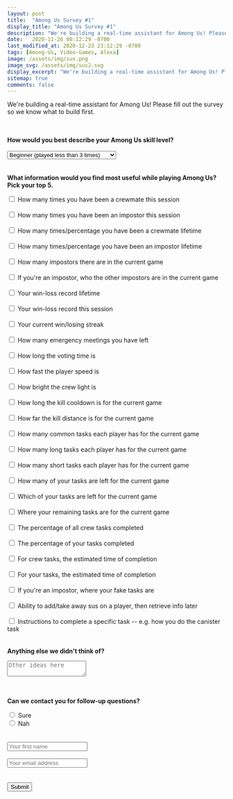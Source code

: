 ```yaml
---
layout: post
title:  "Among Us Survey #1"
display_title: "Among Us Survey #1"
description: "We're building a real-time assistant for Among Us! Please fill out the survey so we know what to build first."
date:   2020-11-26 00:12:29 -0700
last_modified_at: 2020-12-23 23:12:29 -0700
tags: [Among-Us, Video-Games, Alexa]
image: /assets/img/sus.png
image_svg: /assets/img/sus2.svg
display_excerpt: "We're building a real-time assistant for Among Us! Please fill out the survey so we know what to build first."
sitemap: true
comments: false
---
```

We're building a real-time assistant for Among Us! Please fill out the survey so we know what to build first.

<form action="https://formspree.io/f/mdoplgdg" method="POST">
  <br><br>
  <input type="hidden" name="_subject" value="New submission!" />
  <label for="skill"><b>How would you best describe your Among Us skill level?</b></label>
  <br><br>
  <select id="skill" name="skill">
    <option value="beginner">Beginner (played less than 3 times)</option>
    <option value="intermediate">Intermediate</option>
    <option value="advanced">Advanced (played more than 10 times)</option>
  </select>
  <br><br><br>
  <label for="info"><b>What information would you find most useful while playing Among Us? Pick your top 5.</b></label>
  <p></p>
  <input type="checkbox" id="crewmate-session" name="crewmate-session" value="crewmate-session">
  <label for="vehicle3"> How many times you have been a crewmate this session</label><br><br>
  <input type="checkbox" id="impostor-session" name="impostor-session" value="impostor-session">
  <label for="vehicle3"> How many times you have been an impostor this session</label><br><br>
  <input type="checkbox" id="crewmate-lifetime" name="crewmate-lifetime" value="crewmate-lifetime">
  <label for="vehicle3"> How many times/percentage you have been a crewmate lifetime</label><br><br>
  <input type="checkbox" id="impostor-lifetime" name="impostor-lifetime" value="impostor-lifetime">
  <label for="vehicle3"> How many times/percentage you have been an impostor lifetime</label><br><br>
  <input type="checkbox" id="impostor-current" name="impostor-current" value="impostor-current">
  <label for="vehicle3"> How many impostors there are in the current game</label><br><br>
  <input type="checkbox" id="other-impostors" name="other-impostors" value="other-impostors">
  <label for="vehicle3"> If you're an impostor, who the other impostors are in the current game</label><br><br>
  <input type="checkbox" id="win-loss-lifetime" name="win-loss-lifetime" value="win-loss-lifetime">
  <label for="vehicle3"> Your win-loss record lifetime</label><br><br>
  <input type="checkbox" id="win-loss-session" name="win-loss-session" value="win-loss-session">
  <label for="vehicle3"> Your win-loss record this session</label><br><br>
  <input type="checkbox" id="win-loss-streak" name="win-loss-streak" value="win-loss-streak">
  <label for="vehicle3"> Your current win/losing streak</label><br><br>
  <input type="checkbox" id="emergency" name="emergency" value="emergency">
  <label for="vehicle3"> How many emergency meetings you have left</label><br><br>
  <input type="checkbox" id="voting-long" name="voting-long" value="voting-long">
  <label for="vehicle3"> How long the voting time is</label><br><br>
  <input type="checkbox" id="speed" name="speed" value="speed">
  <label for="vehicle3"> How fast the player speed is</label><br><br>
  <input type="checkbox" id="bright" name="bright" value="bright">
  <label for="vehicle3"> How bright the crew light is</label><br><br>
  <input type="checkbox" id="kill-cooldown" name="kill-cooldown" value="kill-cooldown">
  <label for="vehicle1"> How long the kill cooldown is for the current game</label><br><br>
  <input type="checkbox" id="kill-distance" name="kill-distance" value="kill-distance">
  <label for="vehicle2"> How far the kill distance is for the current game</label><br><br>
  <input type="checkbox" id="common-tasks" name="common-tasks" value="common-tasks">
  <label for="vehicle3"> How many common tasks each player has for the current game</label><br><br>
  <input type="checkbox" id="long-tasks" name="long-tasks" value="long-tasks">
  <label for="vehicle3"> How many long tasks each player has for the current game</label><br><br>
  <input type="checkbox" id="short-tasks" name="short-tasks" value="short-tasks">
  <label for="vehicle3"> How many short tasks each player has for the current game</label><br><br>
  <input type="checkbox" id="your-tasks" name="your-tasks" value="your-tasks">
  <label for="vehicle3"> How many of your tasks are left for the current game</label><br><br>
  <input type="checkbox" id="name-your-tasks" name="name-your-tasks" value="name-your-tasks">
  <label for="vehicle3"> Which of your tasks are left for the current game</label><br><br>
  <input type="checkbox" id="where-your-tasks" name="where-your-tasks" value="where-your-tasks">
  <label for="vehicle3"> Where your remaining tasks are for the current game</label><br><br>
  <input type="checkbox" id="percentage-all-tasks" name="percentage-all-tasks" value="percentage-all-tasks">
  <label for="vehicle3"> The percentage of all crew tasks completed</label><br><br>
  <input type="checkbox" id="percentage-your-tasks" name="percentage-your-tasks" value="percentage-your-tasks">
  <label for="vehicle3"> The percentage of your tasks completed</label><br><br>
  <input type="checkbox" id="crew-etc" name="crew-etc" value="crew-etc">
  <label for="vehicle3"> For crew tasks, the estimated time of completion</label><br><br>
  <input type="checkbox" id="your-etc" name="your-etc" value="your-etc">
  <label for="vehicle3"> For your tasks, the estimated time of completion</label><br><br>
  <input type="checkbox" id="fake-tasks" name="fake-tasks" value="fake-tasks">
  <label for="vehicle3"> If you're an impostor, where your fake tasks are</label><br><br>
  <input type="checkbox" id="sus" name="sus" value="sus">
  <label for="vehicle3"> Ability to add/take away sus on a player, then retrieve info later</label><br><br>
  <input type="checkbox" id="instructions" name="instructions" value="instructions">
  <label for="vehicle3"> Instructions to complete a specific task -- e.g. how you do the canister task</label>
  <br><br><br>
  <label for="other-ideas"><b>Anything else we didn't think of?</b></label>
  <p></p>
  <textarea name="other-ideas" placeholder="Other ideas here"></textarea>
  <br><br><br>
  <p><b>Can we contact you for follow-up questions?</b></p>
  <input type="radio" id="yes" name="yes" value="1">
  <label for="yes">Sure</label><br>
  <input type="radio" id="no" name="no" value="0">
  <label for="no">Nah</label><br>
  <br><br>
  <input type="text" name="name" placeholder="Your first name" />
  <br><br>
  <input type="email" name="_replyto" placeholder="Your email address" />
  <br><br><br>
  <button type="submit">Submit</button>
</form>